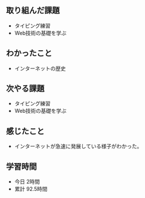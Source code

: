 ## 取り組んだ課題
- タイピング練習
- Web技術の基礎を学ぶ
## わかったこと
- インターネットの歴史
## 次やる課題
- タイピング練習
- Web技術の基礎を学ぶ
## 感じたこと
- インターネットが急速に発展している様子がわかった。
## 学習時間
- 今日 2時間
- 累計 92.5時間
